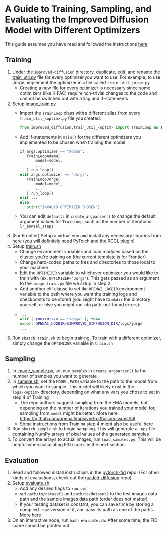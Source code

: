# A Guide to Training, Sampling, and Evaluating the Improved Diffusion Model with Different Optimizers

This guide assumes you have read and followed the instructions [here](https://github.com/axonn-ai/improved-diffusion/blob/jorge/README.md)

## Training
1. Under the `improved-diffusion` directory, duplicate, edit, and rename the [train_util.py](https://github.com/axonn-ai/improved-diffusion/blob/jorge/improved_diffusion/train_util.py) file for every optimizer you want to use. For example, to use Jorge, implement the optimizer in a file called `train_util_jorge.py`
   - Creating a new file for every optimizer is necessary since some optimizers (like K-FAC) require non-trivial changes to the code and cannot be switched out with a flag and if-statements
2. Setup [image_train.py](https://github.com/axonn-ai/improved-diffusion/blob/jorge/scripts/image_train.py)
   - Import the `TrainLoop` class with a different alias from every `train_util_<optim>.py` file you created:

     ```python
     from improved_diffusion.train_util_<optim> import TrainLoop as TrainLoop<Optim>
     ```
   - Add if-statements in `main()` for the different optimizers you implemented to be chosen when training the model:

     ```python
     if args.optimizer == "AdamW":
        TrainLoopAdamW(
            model=model,
            ...
        ).run_loop()
     elif args.optimizer == "Jorge":
        TrainLoopJorge(
            model=model,
            ...
        ).run_loop()
     elif ...
     else:
        print("INVALID OPTIMIZER CHOSEN")
     ```
    - You can edit `defaults` in `create_argparser()` to change the default argument values for `TrainLoop`, such as the number of iterations `lr_anneal_steps`
3. (For Frontier) Setup a virtual env and install any necessary libraries from [here](https://github.com/axonn-ai/Megatron-AxoNN/blob/tiny-llama/examples/install_everything_on_frontier.sh) (you will definitely need PyTorch and the RCCL plugin)
4. Setup [train.sh](https://github.com/axonn-ai/improved-diffusion/blob/jorge/scripts/train.sh)
   - Change environment variables and load modules based on the cluster you're training on (the current template is for Frontier)
   - Change hard-coded paths to files and directories to those local to your machine
   - Edit the `OPTIMIZER` variable to whichever optimizer you would like to train with (ex. `OPTIMIZER="Jorge"`). This gets passed as an argument to the `image_train.py` file we setup in step 2
   - Add another elif clause to set the `OPENAI_LOGDIR` environment variable to the path where you want the training logs and checkpoints to be stored (you might have to `mkdir` the directory yourself, or else you might run into path-not-found errors):
   - 
     ```sh
     ...
     elif [ $OPTIMIZER == "Jorge" ]; then
     export OPENAI_LOGDIR=$IMPROVED_DIFFUSION_DIR/logs/jorge
     ...
     ```
5. Run `sbatch train.sh` to begin training. To train with a different optimizer, simply change the `OPTIMIZER` variable in `train.sh`

## Sampling
1. In [image_sample.py](https://github.com/axonn-ai/improved-diffusion/blob/jorge/scripts/image_sample.py), set `num_samples` in `create_argparser()` to the number of samples you want to generate
2. In [sample.sh](https://github.com/axonn-ai/improved-diffusion/blob/jorge/scripts/sample.sh), set the `MODEL_PATH` variable to the path to the model from which you want to sample. This model will likely exist in the `logs/<optim>` directory, depending on what env vars you chose to set in step 4 of Training
     - The repo authors suggest sampling from the EMA models, but depending on the number of iterations you trained your model for, sampling from `model` might be better. More here: https://github.com/openai/improved-diffusion/issues/59
     - Some instructions from Training step 4 might also be useful here
3. Run `sbatch sample.sh` to begin sampling. This will generate a `.npz` file containing NumPy arrays of pixel values of the generated samples
4. To convert the arrays to actual images, run `load_samples.py`. This will be helpful when calculating FID scores in the next section

## Evaluation
1. Read and followed install instructions in the [pytorch-fid](https://github.com/mseitzer/pytorch-fid) repo. (For other kinds of evaluations, check out the [guided-diffusion](//github.com/openai/guided-diffusion/tree/main/evaluations) repo)
2. Setup [evaluate.sh](https://github.com/axonn-ai/improved-diffusion/blob/jorge/scripts/evaluate.sh)
      - Add any desired flags to `run_cmd`
      - set `path/to/dataset1` and `path/to/dataset2` to the test images data path and the sample images data path (order does not matter)
      - If your testing dataset is constant, you can save time by storing a compiled `.npz` version of it, and pass its path as one of the paths. More [here](https://github.com/mseitzer/pytorch-fid/tree/master?tab=readme-ov-file#generating-a-compatible-npz-archive-from-a-dataset)
3. On an interactive node, run `bash evaluate.sh`. After some time, the FID score should be printed out
